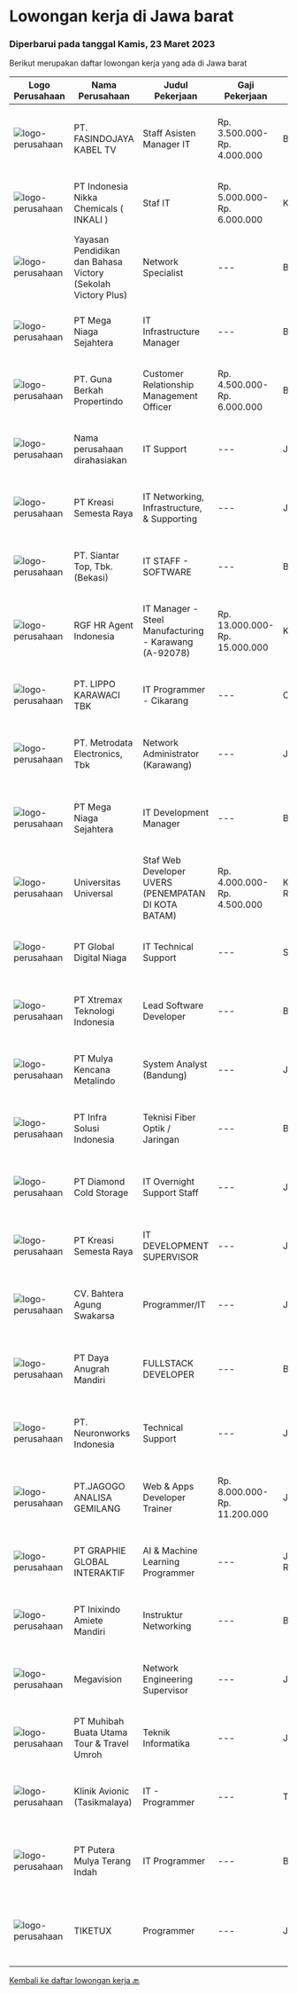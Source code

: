 
  # Lowongan kerja di Jawa barat

  ### Diperbarui pada tanggal Kamis, 23 Maret 2023

  Berikut merupakan daftar lowongan kerja yang ada di Jawa barat

  |Logo Perusahaan | Nama Perusahaan | Judul Pekerjaan | Gaji Pekerjaan | Lokasi | Deskripsi | Tanggal diunggah | Pranala |
  | -------------- | --------------- | --------------- | --------- | --------- | -------------- | ------- | ----------- |
  |![logo-perusahaan](https://i.ibb.co/sqvTCh9/112815900-stock-vector-no-image-available-icon-flat-vector.webp)|PT. FASINDOJAYA KABEL TV|Staff Asisten Manager IT|Rp. 3.500.000-Rp. 4.000.000|Bandung|Mengelola, koordinasi dan monitoring pekerjaan Staf- Melakukan kerjasama dalam 1 divisi maupun dengan divisi lainBerpengalaman menjadi supervisor /...|Selasa, 21 Maret 2023|https://www.jobstreet.co.id/id/job/staff-asisten-manager-it-4270583?token=0~9ba2780f-ae81-446d-8cd2-90e34b8c0ebf&sectionRank=1&jobId=jobstreet-id-job-4270583|
|![logo-perusahaan](https://image-service-cdn.seek.com.au/9bb1f00bf5a90bb71f706c2ef2578a6268756ec5/ee4dce1061f3f616224767ad58cb2fc751b8d2dc)|PT Indonesia Nikka Chemicals ( INKALI )|Staf IT|Rp. 5.000.000-Rp. 6.000.000|Karawang|Pekerjaan: Mengecek kondisi hardware dan jaringan secara rutin. Melakukan troubleshooting dan memperbaiki kerusakan ringan pada hardware dan jaringan....|Senin, 20 Maret 2023|https://www.jobstreet.co.id/id/job/staf-it-4268114?token=0~9ba2780f-ae81-446d-8cd2-90e34b8c0ebf&sectionRank=2&jobId=jobstreet-id-job-4268114|
|![logo-perusahaan](https://image-service-cdn.seek.com.au/e3aed652f575d47a896780962ec6e91522d4aeea/ee4dce1061f3f616224767ad58cb2fc751b8d2dc)|Yayasan Pendidikan dan Bahasa Victory (Sekolah Victory Plus)|Network Specialist|---|Bekasi|The Network Specialist will: Oversee the efficient and effective operation and planning of ICT infrastructure across the school site while providing...|Rabu, 22 Maret 2023|https://www.jobstreet.co.id/id/job/network-specialist-4260064?token=0~9ba2780f-ae81-446d-8cd2-90e34b8c0ebf&sectionRank=3&jobId=jobstreet-id-job-4260064|
|![logo-perusahaan](https://image-service-cdn.seek.com.au/2fe7213d040973afae4b490471abcfbe148c0c5b/ee4dce1061f3f616224767ad58cb2fc751b8d2dc)|PT Mega Niaga Sejahtera|IT Infrastructure Manager|---|Bogor|Candidate must have a minimum of Diploma from a reputable university majoring in Computer, Information System or Informatics Engineering with minimum...|Senin, 20 Maret 2023|https://www.jobstreet.co.id/id/job/it-infrastructure-manager-4268156?token=0~9ba2780f-ae81-446d-8cd2-90e34b8c0ebf&sectionRank=4&jobId=jobstreet-id-job-4268156|
|![logo-perusahaan](https://image-service-cdn.seek.com.au/fa4d5a0297ebd95204544a69ddd9a6427cf9d254/ee4dce1061f3f616224767ad58cb2fc751b8d2dc)|PT. Guna Berkah Propertindo|Customer Relationship Management Officer|Rp. 4.500.000-Rp. 6.000.000|Bekasi|Mengumpulkan, mengelola dan menganalisis data informasi pelanggan dan proses upsell untuk meningkatkan retensi pelanggan Membuat dan menganalisis...|Rabu, 22 Maret 2023|https://www.jobstreet.co.id/id/job/customer-relationship-management-officer-4270963?token=0~9ba2780f-ae81-446d-8cd2-90e34b8c0ebf&sectionRank=5&jobId=jobstreet-id-job-4270963|
|![logo-perusahaan](https://i.ibb.co/sqvTCh9/112815900-stock-vector-no-image-available-icon-flat-vector.webp)|Nama perusahaan dirahasiakan|IT Support|---|Jawa Timur|Usia maksimal 35 tahun Pendidikan minimal S1 segala jurusan Minimal memiliki 1 tahun pengalaman kerja di bidang yang sama  Mempunyai pengetahuan dan...|Senin, 20 Maret 2023|https://www.jobstreet.co.id/id/job/it-support-4268311?token=0~9ba2780f-ae81-446d-8cd2-90e34b8c0ebf&sectionRank=6&jobId=jobstreet-id-job-4268311|
|![logo-perusahaan](https://image-service-cdn.seek.com.au/10ec7d15db5972b4798a9d91f5bcd29713bcaf6a/ee4dce1061f3f616224767ad58cb2fc751b8d2dc)|PT Kreasi Semesta Raya|IT Networking, Infrastructure, & Supporting|---|Jawa Barat|Kualifikasi Pengalaman dengan mikrotik Pengalaman dengan firewall Pengelaman dengan trouble shooting komputer, printer, finger print, &amp; CCVTV...|Senin, 20 Maret 2023|https://www.jobstreet.co.id/id/job/it-networking-infrastructure-supporting-4268834?token=0~9ba2780f-ae81-446d-8cd2-90e34b8c0ebf&sectionRank=7&jobId=jobstreet-id-job-4268834|
|![logo-perusahaan](https://image-service-cdn.seek.com.au/13f7ce6aa3db3cfa2445b1b2f8119fb16ee64f28/ee4dce1061f3f616224767ad58cb2fc751b8d2dc)|PT. Siantar Top, Tbk. (Bekasi)|IT STAFF - SOFTWARE|---|Bekasi|Kualifikasi: Min. D3 / S1 Teknik Informatika, Teknologi Informasi, atau Ilmu Komputer. Usia 22 - 30 th. Memiliki pengalaman min. 1 tahun di bidang. IT...|Senin, 20 Maret 2023|https://www.jobstreet.co.id/id/job/it-staff-software-4268559?token=0~9ba2780f-ae81-446d-8cd2-90e34b8c0ebf&sectionRank=8&jobId=jobstreet-id-job-4268559|
|![logo-perusahaan](https://image-service-cdn.seek.com.au/d5868152525c083dcbedb1aa22a408e592bdf7d2/ee4dce1061f3f616224767ad58cb2fc751b8d2dc)|RGF HR Agent Indonesia|IT Manager - Steel Manufacturing - Karawang (A-92078)|Rp. 13.000.000-Rp. 15.000.000|Karawang|About The Company: The working venue is in Karawang. Our client is an Steel Manufacturing company. Currently, they are looking for IT Manager. Job...|Senin, 20 Maret 2023|https://www.jobstreet.co.id/id/job/it-manager-steel-manufacturing-karawang-a-92078-4267895?token=0~9ba2780f-ae81-446d-8cd2-90e34b8c0ebf&sectionRank=9&jobId=jobstreet-id-job-4267895|
|![logo-perusahaan](https://image-service-cdn.seek.com.au/36d1f72dfe2eaecadca52d4fcd4d598e74393d61/ee4dce1061f3f616224767ad58cb2fc751b8d2dc)|PT. LIPPO KARAWACI TBK|IT Programmer - Cikarang|---|Cikarang|JOB DESCRIPTION: Design, develop, maintain, test, and analyze the software programs, applications, and reports. Researching, designing, and...|Selasa, 21 Maret 2023|https://www.jobstreet.co.id/id/job/it-programmer-cikarang-4269975?token=0~9ba2780f-ae81-446d-8cd2-90e34b8c0ebf&sectionRank=10&jobId=jobstreet-id-job-4269975|
|![logo-perusahaan](https://image-service-cdn.seek.com.au/0d75518309b56a3cff39daa569b0ba02cc7a22f2/ee4dce1061f3f616224767ad58cb2fc751b8d2dc)|PT. Metrodata Electronics, Tbk|Network Administrator (Karawang)|---|Jawa Barat|Minimum of Diplome-3 Degree in computer science or related field Minimum 1 years relevant experience handle network environment will be required....|Selasa, 21 Maret 2023|https://www.jobstreet.co.id/id/job/network-administrator-karawang-4270482?token=0~9ba2780f-ae81-446d-8cd2-90e34b8c0ebf&sectionRank=11&jobId=jobstreet-id-job-4270482|
|![logo-perusahaan](https://image-service-cdn.seek.com.au/2fe7213d040973afae4b490471abcfbe148c0c5b/ee4dce1061f3f616224767ad58cb2fc751b8d2dc)|PT Mega Niaga Sejahtera|IT Development Manager|---|Bogor|Melakukan pembuatan dan perubahan system sesuai dengan business process dan permintaan kebutuhan User Melaksanakan implementasi, review, dan perbaikan...|Senin, 20 Maret 2023|https://www.jobstreet.co.id/id/job/it-development-manager-4268186?token=0~9ba2780f-ae81-446d-8cd2-90e34b8c0ebf&sectionRank=12&jobId=jobstreet-id-job-4268186|
|![logo-perusahaan](https://image-service-cdn.seek.com.au/872a4f5f67ec54088d1d3b199ea228bef1b40ae9/ee4dce1061f3f616224767ad58cb2fc751b8d2dc)|Universitas Universal|Staf Web Developer UVERS (PENEMPATAN DI KOTA BATAM)|Rp. 4.000.000-Rp. 4.500.000|Kepulauan Riau|-Minimal Lulusan S1 Bidang Ilmu Komputer/ Pemrograman-Menguasai konsep web dasar (PHP,HTML,JavaScript,Jquery,etc)-Menguasai framework Laravel dan...|Senin, 20 Maret 2023|https://www.jobstreet.co.id/id/job/staf-web-developer-uvers-penempatan-di-kota-batam-4268578?token=0~9ba2780f-ae81-446d-8cd2-90e34b8c0ebf&sectionRank=13&jobId=jobstreet-id-job-4268578|
|![logo-perusahaan](https://image-service-cdn.seek.com.au/5adf629a4c39d6424046cad3a9f88aafc7b32664/ee4dce1061f3f616224767ad58cb2fc751b8d2dc)|PT Global Digital Niaga|IT Technical Support|---|Surabaya|As an IT Technical Support Staff , you will make sure that employees and stores can work properly using IT tools, working device, network, and another...|Jumat, 17 Maret 2023|https://www.jobstreet.co.id/id/job/it-technical-support-4265884?token=0~9ba2780f-ae81-446d-8cd2-90e34b8c0ebf&sectionRank=14&jobId=jobstreet-id-job-4265884|
|![logo-perusahaan](https://image-service-cdn.seek.com.au/0357f339321d1efc2b1f07da3ec4bc51c2b990da/ee4dce1061f3f616224767ad58cb2fc751b8d2dc)|PT Xtremax Teknologi Indonesia|Lead Software Developer|---|Bandung|Xtremax values developers with raw instincts in programming and the determination to scale Alpine mountains, not hike small hills. We look for talents...|Rabu, 22 Maret 2023|https://www.jobstreet.co.id/id/job/lead-software-developer-4252515?token=0~9ba2780f-ae81-446d-8cd2-90e34b8c0ebf&sectionRank=15&jobId=jobstreet-id-job-4252515|
|![logo-perusahaan](https://image-service-cdn.seek.com.au/9b30f00e5d44221643d2b46b334a39edb1dbf377/ee4dce1061f3f616224767ad58cb2fc751b8d2dc)|PT Mulya Kencana Metalindo|System Analyst (Bandung)|---|Jawa Barat|KUALIFIKASI Pendidikan S1Teknik Informatika/Sistem Informasi. Memiliki pengalaman kerja minimal 1 tahun sebagai System Analyst. Detail dan teliti...|Selasa, 21 Maret 2023|https://www.jobstreet.co.id/id/job/system-analyst-bandung-4269547?token=0~9ba2780f-ae81-446d-8cd2-90e34b8c0ebf&sectionRank=16&jobId=jobstreet-id-job-4269547|
|![logo-perusahaan](https://image-service-cdn.seek.com.au/1d28508741a18a8787327f3864aa8fb63be75845/ee4dce1061f3f616224767ad58cb2fc751b8d2dc)|PT Infra Solusi Indonesia|Teknisi Fiber Optik / Jaringan|---|Bandung|Melakukan proses aktivasi jaringan FDH dan FTTH sehingga termigrasi dengan baik  Melakukan penuntasan progress work order pole konstruksi sesuai...|Senin, 20 Maret 2023|https://www.jobstreet.co.id/id/job/teknisi-fiber-optik-jaringan-4268658?token=0~9ba2780f-ae81-446d-8cd2-90e34b8c0ebf&sectionRank=17&jobId=jobstreet-id-job-4268658|
|![logo-perusahaan](https://image-service-cdn.seek.com.au/6d56383b0316bf97f26e28d2c030d8c39fd1c836/ee4dce1061f3f616224767ad58cb2fc751b8d2dc)|PT Diamond Cold Storage|IT Overnight Support Staff|---|Jawa Barat|Requirements : Experience in handling Helpdesk / Support User, Field Support Familiar with Helpdesk Ticketing System, Monitoring System Experience in...|Jumat, 17 Maret 2023|https://www.jobstreet.co.id/id/job/it-overnight-support-staff-4266512?token=0~9ba2780f-ae81-446d-8cd2-90e34b8c0ebf&sectionRank=18&jobId=jobstreet-id-job-4266512|
|![logo-perusahaan](https://image-service-cdn.seek.com.au/10ec7d15db5972b4798a9d91f5bcd29713bcaf6a/ee4dce1061f3f616224767ad58cb2fc751b8d2dc)|PT Kreasi Semesta Raya|IT DEVELOPMENT SUPERVISOR|---|Jawa Barat|Kualifikasi : Pengalaman Asp.net C# (MVC, Core, &amp; Web Form) Pengalaman dengan API Pengalaman Database Sql Server, Mysql Pengalaman dengan Flutter...|Senin, 20 Maret 2023|https://www.jobstreet.co.id/id/job/it-development-supervisor-4268784?token=0~9ba2780f-ae81-446d-8cd2-90e34b8c0ebf&sectionRank=19&jobId=jobstreet-id-job-4268784|
|![logo-perusahaan](https://i.ibb.co/sqvTCh9/112815900-stock-vector-no-image-available-icon-flat-vector.webp)|CV. Bahtera Agung Swakarsa|Programmer/IT|---|Jawa Barat|Programmer / ITKualifikasi : Minimal Pendidikan SMA/SMK/D3 semua Jurusan Berpenampilan Rapi  Jujur, Disiplin, Bertanggung jawab dan Pekerja keras ...|Rabu, 22 Maret 2023|https://www.jobstreet.co.id/id/job/programmer-it-1035175711?token=0~9ba2780f-ae81-446d-8cd2-90e34b8c0ebf&sectionRank=20&jobId=jobstreet-id-job-1035175711|
|![logo-perusahaan](https://image-service-cdn.seek.com.au/dd3c12af792d5d44a0d54d52dbf9b0be41336ccd/ee4dce1061f3f616224767ad58cb2fc751b8d2dc)|PT Daya Anugrah Mandiri|FULLSTACK DEVELOPER|---|Bandung|Memberi dukungan teknis serta sebagai bagian dari proses pengembangan aplikasi berskala kecil sesuai kebutuhan user. Mengembangkan dan improvement...|Rabu, 22 Maret 2023|https://www.jobstreet.co.id/id/job/fullstack-developer-4271101?token=0~9ba2780f-ae81-446d-8cd2-90e34b8c0ebf&sectionRank=21&jobId=jobstreet-id-job-4271101|
|![logo-perusahaan](https://i.ibb.co/sqvTCh9/112815900-stock-vector-no-image-available-icon-flat-vector.webp)|PT. Neuronworks Indonesia|Technical Support|---|Jawa Barat|Domicile/Assigned on Jakarta  Required for SMK/D3 Information System  Already accuctomated about PHP Programming  Proficient in MySQL Database...|Rabu, 22 Maret 2023|https://www.jobstreet.co.id/id/job/technical-support-1034971947?token=0~9ba2780f-ae81-446d-8cd2-90e34b8c0ebf&sectionRank=22&jobId=jobstreet-id-job-1034971947|
|![logo-perusahaan](https://image-service-cdn.seek.com.au/4e5d9fe54662c17f4b47d6a141edd3783464e16f/ee4dce1061f3f616224767ad58cb2fc751b8d2dc)|PT.JAGOGO ANALISA GEMILANG|Web & Apps Developer Trainer|Rp. 8.000.000-Rp. 11.200.000|Jawa Barat|Web and Apps Developer Trainer Tugas dan Tanggung Jawab Materi Training: APPS Developer TrainerMenganalisa ToolsMengidentifikasi tools yang digunakan...|Selasa, 21 Maret 2023|https://www.jobstreet.co.id/id/job/web-apps-developer-trainer-4249817?token=0~9ba2780f-ae81-446d-8cd2-90e34b8c0ebf&sectionRank=23&jobId=jobstreet-id-job-4249817|
|![logo-perusahaan](https://image-service-cdn.seek.com.au/f9a751ea24d68e4658d0eb7882e2db58a9b95cb0/ee4dce1061f3f616224767ad58cb2fc751b8d2dc)|PT GRAPHIE GLOBAL INTERAKTIF|AI & Machine Learning Programmer|---|Jakarta Raya|Qualifications : Preferably experienced Python, AI and Machine Learning at least a year Preferably proficient in NLP or Image Processing Minimum S1...|Selasa, 21 Maret 2023|https://www.jobstreet.co.id/id/job/ai-machine-learning-programmer-4258677?token=0~9ba2780f-ae81-446d-8cd2-90e34b8c0ebf&sectionRank=24&jobId=jobstreet-id-job-4258677|
|![logo-perusahaan](https://image-service-cdn.seek.com.au/b3e7cdca16f6301a9f59b196b7b0b4f1b5db9956/ee4dce1061f3f616224767ad58cb2fc751b8d2dc)|PT Inixindo Amiete Mandiri|Instruktur Networking|---|Bandung|Memberikan pelatihan sesuai dengan kebutuhan klien.Kualifikasi: S1 Jurusan Teknik Informatika/ Management Informatika/ Ilmu Komputer/ Teknik Komputer/...|Rabu, 22 Maret 2023|https://www.jobstreet.co.id/id/job/instruktur-networking-1035140749?token=0~9ba2780f-ae81-446d-8cd2-90e34b8c0ebf&sectionRank=25&jobId=jobstreet-id-job-1035140749|
|![logo-perusahaan](https://i.ibb.co/sqvTCh9/112815900-stock-vector-no-image-available-icon-flat-vector.webp)|Megavision|Network Engineering Supervisor|---|Jawa Barat|Kualifikasi- Pendidikan minimal S1, usia maksimal 30 tahun- Menguasai switching VLAN baik L2 dan L3 routing protocol BGP, OSPF, MPLS- Menguasai sistem...|Rabu, 22 Maret 2023|https://www.jobstreet.co.id/id/job/network-engineering-supervisor-1034971843?token=0~9ba2780f-ae81-446d-8cd2-90e34b8c0ebf&sectionRank=26&jobId=jobstreet-id-job-1034971843|
|![logo-perusahaan](https://i.ibb.co/sqvTCh9/112815900-stock-vector-no-image-available-icon-flat-vector.webp)|PT Muhibah Buata Utama Tour & Travel Umroh|Teknik Informatika|---|Jawa Barat|Melakukan perencanaan dan merancang struktur hingga tampilan program Melakukan coding atau menulis kode program Menulis perintah komputer...|Rabu, 22 Maret 2023|https://www.jobstreet.co.id/id/job/teknik-informatika-1035043556?token=0~9ba2780f-ae81-446d-8cd2-90e34b8c0ebf&sectionRank=27&jobId=jobstreet-id-job-1035043556|
|![logo-perusahaan](https://image-service-cdn.seek.com.au/afa867cfa8ad18dc290e7e108dbdd3c22a1077ac/ee4dce1061f3f616224767ad58cb2fc751b8d2dc)|Klinik Avionic (Tasikmalaya)|IT - Programmer|---|Tasikmalaya|Kualifikasi  Umur Maksimal 35 tahun  Minimal SMK/Sederajat  Minimal 2 tahun di Bidang yang sama Menguasai Trouble Shooting Computer, System Operation,...|Selasa, 21 Maret 2023|https://www.jobstreet.co.id/id/job/it-programmer-4270889?token=0~9ba2780f-ae81-446d-8cd2-90e34b8c0ebf&sectionRank=28&jobId=jobstreet-id-job-4270889|
|![logo-perusahaan](https://image-service-cdn.seek.com.au/8e93a4130f5ecf35a13d4dfcf66194d68d1f03e3/ee4dce1061f3f616224767ad58cb2fc751b8d2dc)|PT Putera Mulya Terang Indah|IT Programmer|---|Bandung|Dicari: D3/S1 Teknik Informatika/Teknik Komputer/Ilmu Komputer. Menguasai Web based Programming Python, java, JavaScript, PHP(Codeigniter), C++, HTML....|Sabtu, 18 Maret 2023|https://www.jobstreet.co.id/id/job/it-programmer-4247753?token=0~9ba2780f-ae81-446d-8cd2-90e34b8c0ebf&sectionRank=29&jobId=jobstreet-id-job-4247753|
|![logo-perusahaan](https://i.ibb.co/sqvTCh9/112815900-stock-vector-no-image-available-icon-flat-vector.webp)|TIKETUX|Programmer|---|Jawa Barat|- Mahir dalam bahasa pemrograman PHP, MySQL, HTML, CSS, JavaScript- Paham OOP, Laravel, Bootstrap, JQuery- Rajin dan Teliti- Mau bekerja keras- Mampu...|Rabu, 22 Maret 2023|https://www.jobstreet.co.id/id/job/programmer-1034997730?token=0~9ba2780f-ae81-446d-8cd2-90e34b8c0ebf&sectionRank=30&jobId=jobstreet-id-job-1034997730|


  [Kembali ke daftar lowongan kerja 🔙](../README.md#daftar-lowongan-kerja)
  